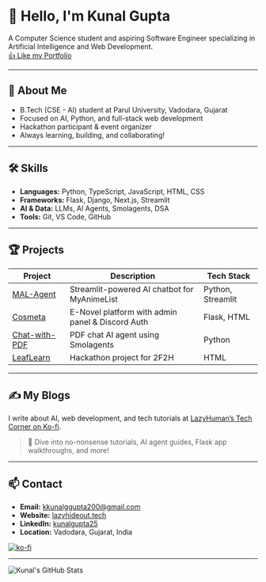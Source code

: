 # 👋 Hello, I'm Kunal Gupta

A Computer Science student and aspiring Software Engineer specializing in Artificial Intelligence and Web Development.  
[👍 Like my Portfolio](https://lazyhideout.tech)

---

## 🚀 About Me

- B.Tech (CSE - AI) student at Parul University, Vadodara, Gujarat
- Focused on AI, Python, and full-stack web development
- Hackathon participant & event organizer
- Always learning, building, and collaborating!

---

## 🛠️ Skills

- **Languages:** Python, TypeScript, JavaScript, HTML, CSS
- **Frameworks:** Flask, Django, Next.js, Streamlit
- **AI & Data:** LLMs, AI Agents, Smolagents, DSA
- **Tools:** Git, VS Code, GitHub

---

## 🏆 Projects

| Project | Description | Tech Stack |
|---------|-------------|------------|
| [MAL-Agent](https://github.com/KunalGupta25/MAL-Agent) | Streamlit-powered AI chatbot for MyAnimeList | Python, Streamlit |
| [Cosmeta](https://github.com/KunalGupta25/Cosmeta) | E-Novel platform with admin panel & Discord Auth | Flask, HTML |
| [Chat-with-PDF](https://github.com/KunalGupta25/Chat-with-PDF) | PDF chat AI agent using Smolagents | Python |
| [LeafLearn](https://github.com/KunalGupta25/LeafLearn) | Hackathon project for 2F2H | HTML |

---

## ✍️ My Blogs

I write about AI, web development, and tech tutorials at [LazyHuman’s Tech Corner on Ko-fi](https://ko-fi.com/lazy_human/posts).

> 🚀 Dive into no-nonsense tutorials, AI agent guides, Flask app walkthroughs, and more!

---

## 📫 Contact

- **Email:** kkunalggupta200@gmail.com
- **Website:** [lazyhideout.tech](https://lazyhideout.tech)
- **LinkedIn:** [kunalgupta25](https://www.linkedin.com/in/kunalgupta25)
- **Location:** Vadodara, Gujarat, India

[![ko-fi](https://storage.ko-fi.com/cdn/brandasset/v2/support_me_on_kofi_badge_beige.png)](https://ko-fi.com/lazy_human)

---

![Kunal's GitHub Stats](https://github-readme-stats.vercel.app/api?username=KunalGupta25&show_icons=true&theme=radical)

<!--
**KunalGupta25/KunalGupta25** is a ✨ special ✨ repository because its `README.md` (this file) appears on your GitHub profile.
-->
